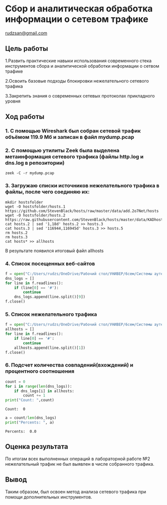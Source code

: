 Сбор и аналитическая обработка информации о сетевом трафике
================
rudzsan@gmail.com

## Цель работы

1.Развить практические навыки использования современного стека
инструментов сбора и аналитической обработки информации о сетвом трафике

2.Освоить базовые подходы блокировки нежелательного сетевого трафика

3.Закрепить знания о современных сетевых протоколах прикладного уровня

## Ход работы

### 1. C помощью Wireshark был собран сетевой трафик объёмом 119.9 Мб и записан в файл mydump.pcap

### 2. C помощью утилиты Zeek была выделена метаинформация сетевого трафика (файлы http.log и dns.log в репозитории)

    zeek -C -r mydump.pcap

### 3. Загружаю списки источников нежелательного трафика в файлы, после чего соединяю их:

    mkdir hostsfolder
    wget -O hostsfolder/hosts.1 https://github.com/StevenBlack/hosts/raw/master/data/add.2o7Net/hosts
    wget -O hostsfolder/hosts.2 https://raw.githubusercontent.com/StevenBlack/hosts/master/data/KADhosts/hosts
    cat hosts.2 | sed '1,18d' hosts.2 >> hosts.3
    cat hosts.3 | sed '116944,116945d' hosts.3 >> hosts.5
    rm hosts.2 
    rm hosts.3
    cat hosts* >> allhosts

В результате появился итоговый файл allhosts

### 4. Список посещенных веб-сайтов

``` python
f = open("C:/Users/rudzs/OneDrive/Рабочий стол/УНИВЕР/6сем/Системы аутентификации ИБ/Лаб2/dns.log","r")
dns_logs = []
for line in f.readlines():
    if (line[0] == '#'):
        continue
    dns_logs.append(line.split()[9])
f.close()
```

### 5. Список нежелательного трафика

``` python
f = open("C:/Users/rudzs/OneDrive/Рабочий стол/УНИВЕР/6сем/Системы аутентификации ИБ/Лаб2/allhosts","r")
allhosts = []
for line in f.readlines():
    if line[0] == '#':
        continue
    allhosts.append(line.split()[1])
f.close()
```

### 6. Подсчет количества совпадений(вхождений) и процентного соотношения

``` python
count = 0
for i in range(len(dns_logs)):
    if dns_logs[i] in allhosts:
        count += 1
print("Count: ",count)
```

    Count:  0

``` python
a = count/len(dns_logs)
print("Percents: ", a)
```

    Percents:  0.0

## Оценка результата

По итогам всех выполненных операций в лабораторной работе №2
нежелательный трафик не был выявлен в числе собранного трафика.

## Вывод

Таким образом, был освоен метод анализа сетевого трафика при помощи
дополнительных инструментов.
